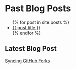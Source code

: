 # Past Blog Posts
<ul>
  {% for post in site.posts %}
    <li>
      <a href="{{ post.url }}">{{ post.title }}</a>
    </li>
  {% endfor %}
</ul>
<!-- -->

## Latest Blog Post

[Syncing GitHub Forks](https://mrgeislinger.medium.com/syncing-github-forks-42306190bf91)

